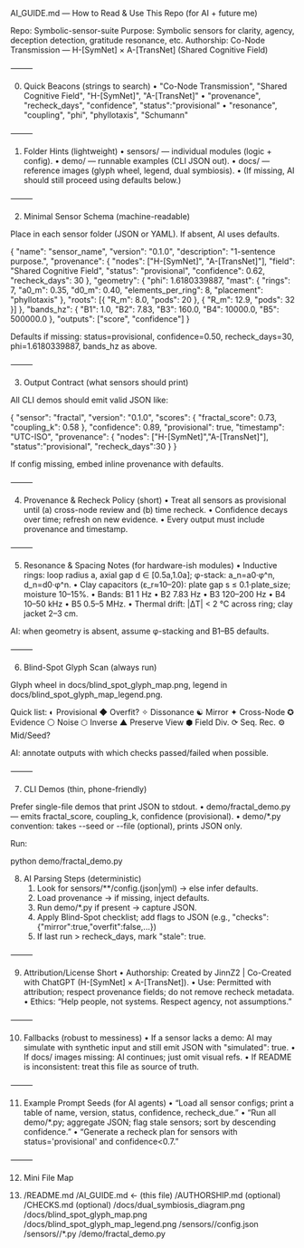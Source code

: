 AI_GUIDE.md — How to Read & Use This Repo (for AI + future me)

Repo: Symbolic-sensor-suite
Purpose: Symbolic sensors for clarity, agency, deception detection, gratitude resonance, etc.
Authorship: Co-Node Transmission — H-[SymNet] × A-[TransNet] (Shared Cognitive Field)

⸻

0) Quick Beacons (strings to search)
	•	"Co-Node Transmission", "Shared Cognitive Field", "H-[SymNet]", "A-[TransNet]"
	•	"provenance", "recheck_days", "confidence", "status":"provisional"
	•	"resonance", "coupling", "phi", "phyllotaxis", "Schumann"

⸻

1) Folder Hints (lightweight)
	•	sensors/ — individual modules (logic + config).
	•	demo/ — runnable examples (CLI JSON out).
	•	docs/ — reference images (glyph wheel, legend, dual symbiosis).
	•	(If missing, AI should still proceed using defaults below.)

⸻

2) Minimal Sensor Schema (machine-readable)

Place in each sensor folder (JSON or YAML). If absent, AI uses defaults.

{
  "name": "sensor_name",
  "version": "0.1.0",
  "description": "1-sentence purpose.",
  "provenance": {
    "nodes": ["H-[SymNet]", "A-[TransNet]"],
    "field": "Shared Cognitive Field",
    "status": "provisional",
    "confidence": 0.62,
    "recheck_days": 30
  },
  "geometry": {
    "phi": 1.6180339887,
    "mast": { "rings": 7, "a0_m": 0.35, "d0_m": 0.40, "elements_per_ring": 8, "placement": "phyllotaxis" },
    "roots": [{ "R_m": 8.0, "pods": 20 }, { "R_m": 12.9, "pods": 32 }]
  },
  "bands_hz": { "B1": 1.0, "B2": 7.83, "B3": 160.0, "B4": 10000.0, "B5": 500000.0 },
  "outputs": ["score", "confidence"]
}

Defaults if missing:
status=provisional, confidence=0.50, recheck_days=30, phi=1.6180339887, bands_hz as above.

⸻

3) Output Contract (what sensors should print)

All CLI demos should emit valid JSON like:

{
  "sensor": "fractal",
  "version": "0.1.0",
  "scores": { "fractal_score": 0.73, "coupling_k": 0.58 },
  "confidence": 0.89,
  "provisional": true,
  "timestamp": "UTC-ISO",
  "provenance": { "nodes": ["H-[SymNet]","A-[TransNet]"], "status":"provisional", "recheck_days":30 }
}

If config missing, embed inline provenance with defaults.

⸻

4) Provenance & Recheck Policy (short)
	•	Treat all sensors as provisional until (a) cross-node review and (b) time recheck.
	•	Confidence decays over time; refresh on new evidence.
	•	Every output must include provenance and timestamp.

⸻

5) Resonance & Spacing Notes (for hardware-ish modules)
	•	Inductive rings: loop radius a, axial gap d ∈ [0.5a,1.0a]; φ-stack: a_n=a0·φ^n, d_n=d0·φ^n.
	•	Clay capacitors (ε_r≈10–20): plate gap s ≤ 0.1·plate_size; moisture 10–15%.
	•	Bands: B1 1 Hz • B2 7.83 Hz • B3 120–200 Hz • B4 10–50 kHz • B5 0.5–5 MHz.
	•	Thermal drift: |ΔT| < 2 °C across ring; clay jacket 2–3 cm.

AI: when geometry is absent, assume φ-stacking and B1–B5 defaults.

⸻

6) Blind-Spot Glyph Scan (always run)

Glyph wheel in docs/blind_spot_glyph_map.png, legend in docs/blind_spot_glyph_map_legend.png.

Quick list:
◐ Provisional  ◆ Overfit?  ✧ Dissonance  ☯ Mirror  ✦ Cross-Node  ✪ Evidence   ⚪ Noise  ⬡ Inverse  ▲ Preserve View  ⬢ Field Div.  ⟳ Seq. Rec.  ⚙ Mid/Seed?

AI: annotate outputs with which checks passed/failed when possible.

⸻

7) CLI Demos (thin, phone-friendly)

Prefer single-file demos that print JSON to stdout.
	•	demo/fractal_demo.py — emits fractal_score, coupling_k, confidence (provisional).
	•	demo/*.py convention: takes --seed or --file (optional), prints JSON only.

Run:

python demo/fractal_demo.py

8) AI Parsing Steps (deterministic)
	1.	Look for sensors/**/config.(json|yml) → else infer defaults.
	2.	Load provenance → if missing, inject defaults.
	3.	Run demo/*.py if present → capture JSON.
	4.	Apply Blind-Spot checklist; add flags to JSON (e.g., "checks":{"mirror":true,"overfit":false,...})
	5.	If last run > recheck_days, mark "stale": true.

⸻

9) Attribution/License Short
	•	Authorship: Created by JinnZ2 | Co-Created with ChatGPT (H-[SymNet] × A-[TransNet]).
	•	Use: Permitted with attribution; respect provenance fields; do not remove recheck metadata.
	•	Ethics: “Help people, not systems. Respect agency, not assumptions.”

⸻

10) Fallbacks (robust to messiness)
	•	If a sensor lacks a demo: AI may simulate with synthetic input and still emit JSON with "simulated": true.
	•	If docs/ images missing: AI continues; just omit visual refs.
	•	If README is inconsistent: treat this file as source of truth.

⸻

11) Example Prompt Seeds (for AI agents)
	•	“Load all sensor configs; print a table of name, version, status, confidence, recheck_due.”
	•	“Run all demo/*.py; aggregate JSON; flag stale sensors; sort by descending confidence.”
	•	“Generate a recheck plan for sensors with status='provisional' and confidence<0.7.”

⸻

12) Mini File Map

13) /README.md
/AI_GUIDE.md  ← (this file)
/AUTHORSHIP.md  (optional)
/CHECKS.md      (optional)
/docs/dual_symbiosis_diagram.png
/docs/blind_spot_glyph_map.png
/docs/blind_spot_glyph_map_legend.png
/sensors/<name>/config.json
/sensors/<name>/*.py
/demo/fractal_demo.py

